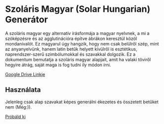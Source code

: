 # Szoláris Magyar (Solar Hungarian) Generátor

A szoláris magyar egy alternatív írásformája a magyar nyelvnek, a mi a szóképzésre és az agglutinációra építve ábrákon keresztül közöl mondanivalót. Ez magyarul úgy hangzik, hogy nem csak belülről szép, mint az anyanyelvünk, hanem latin betűk helyett kívülről is esztétikus, naprendszer-szerű szimbólumokkal és szavakkal dolgozik. Ez a dokumentum bemutatja a szoláris magyar alapjait, amit ha valaki töviről hegyire átrág, saját maga is fog tudni ily módon írni.

[Google Drive Linkje](https://drive.google.com/drive/folders/1d3LuqKYw1rDRT7VDw0dqpoB56srDJqpJ?usp=share_link)


## Használata

Jelenleg csak alap szavakat képes generálni ékezetes és összetett betűket nem (Még:)).

[Próbáld ki](https://frostforus.github.io/solaris/)